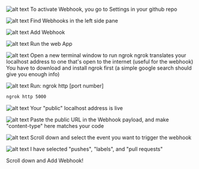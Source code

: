 ![alt text](image9.png)
To activate Webhook, you go to Settings in your github repo

![alt text](image-1.png)
Find Webhooks in the left side pane

![alt text](image-2.png)
Add Webhook

![alt text](image3.png)
Run the web App

![alt text](image4.png)
Open a new terminal window to run ngrok
ngrok translates your localhost address to one that's open to the internet (useful for the webhook)
You have to download and install ngrok first (a simple google search should give you enough info)

![alt text](image.png)
Run: ngrok http [port number] 
```bash
ngrok http 5000
```
![alt text](image5.png)
Your "public" localhost address is live

![alt text](image6.png)
Paste the public URL in the Webhook payload, and make "content-type" here matches your code

![alt text](image7.png)
Scroll down and select the event you want to trigger the webhook

![alt text](image8.png)
I have selected "pushes", "labels", and "pull requests"

Scroll down and Add Webhook!